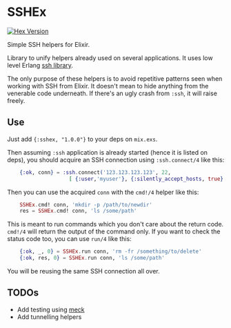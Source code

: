 # SSHEx

[![Hex Version](http://img.shields.io/hexpm/v/sshex.svg?style=flat)](https://hex.pm/packages/sshex)

Simple SSH helpers for Elixir.

Library to unify helpers already used on several applications. It uses low level
Erlang [ssh library](http://www.erlang.org/doc/man/ssh.html).

The only purpose of these helpers is to avoid repetitive patterns seen when
working with SSH from Elixir. It doesn't mean to hide anything from the
venerable code underneath. If there's an ugly crash from `:ssh`, it will
raise freely.

## Use

Just add `{:sshex, "1.0.0"}` to your deps on `mix.exs`.

Then assuming `:ssh` application is already started (hence it is listed on deps),
you should acquire an SSH connection using `:ssh.connect/4` like this:

```elixir
    {:ok, conn} = :ssh.connect('123.123.123.123', 22,
                    [ {:user,'myuser'}, {:silently_accept_hosts, true} ], 5000)
```

Then you can use the acquired `conn` with the `cmd!/4` helper like this:

```elixir
    SSHEx.cmd! conn, 'mkdir -p /path/to/newdir'
    res = SSHEx.cmd! conn, 'ls /some/path'
```

This is meant to run commands which you don't care about the return code.
`cmd!/4` will return the output of the command only. If you want to check the
status code too, you can use `run/4` like this:

```elixir
    {:ok, _, 0} = SSHEx.run conn, 'rm -fr /something/to/delete'
    {:ok, res, 0} = SSHEx.run conn, 'ls /some/path'
```

You will be reusing the same SSH connection all over.


## TODOs

* Add testing using [meck](https://github.com/eproxus/meck)
* Add tunnelling helpers
